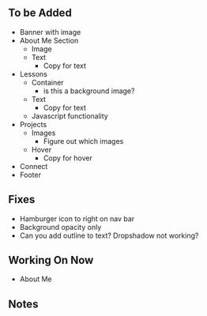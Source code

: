 ## To be Added
- Banner with image
- About Me Section 
  - Image
  - Text
    - Copy for text
- Lessons
  - Container
    - is this a background image?
  - Text
    - Copy for text
  - Javascript functionality
- Projects
  - Images
    - Figure out which images
  - Hover
    - Copy for hover
- Connect
- Footer

## Fixes
-  Hamburger icon to right on nav bar
- Background opacity only
- Can you add outline to text? Dropshadow not working?

## Working On Now
- About Me

## Notes
